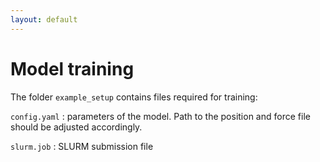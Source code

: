 ```yaml
---
layout: default
---
```

# Model training 

The folder `example_setup` contains files required for training:  

`config.yaml` : parameters of the model. Path to the position and force file should be adjusted accordingly.  

`slurm.job` : SLURM submission file



